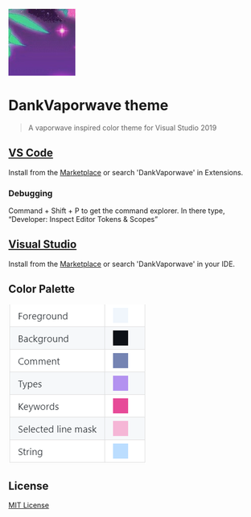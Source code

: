 ![Icon](./icon.jpg)

# DankVaporwave theme

> A vaporwave inspired color theme for Visual Studio 2019

## [VS Code](./vscode/)

Install from the [Marketplace](https://marketplace.visualstudio.com/items?itemName=JBW.dankvaporwave-vscode) or search 'DankVaporwave' in Extensions.

### Debugging

Command + Shift + P to get the command explorer. In there type, “Developer: Inspect Editor Tokens & Scopes”

## [Visual Studio](./vs/)

Install from the [Marketplace](https://marketplace.visualstudio.com/items?itemName=JBW.DankVaporwave) or search 'DankVaporwave' in your IDE.

## Color Palette

![Icon](./docs/imgs/palette.png)

## License

[MIT License](./LICENSE.txt)
